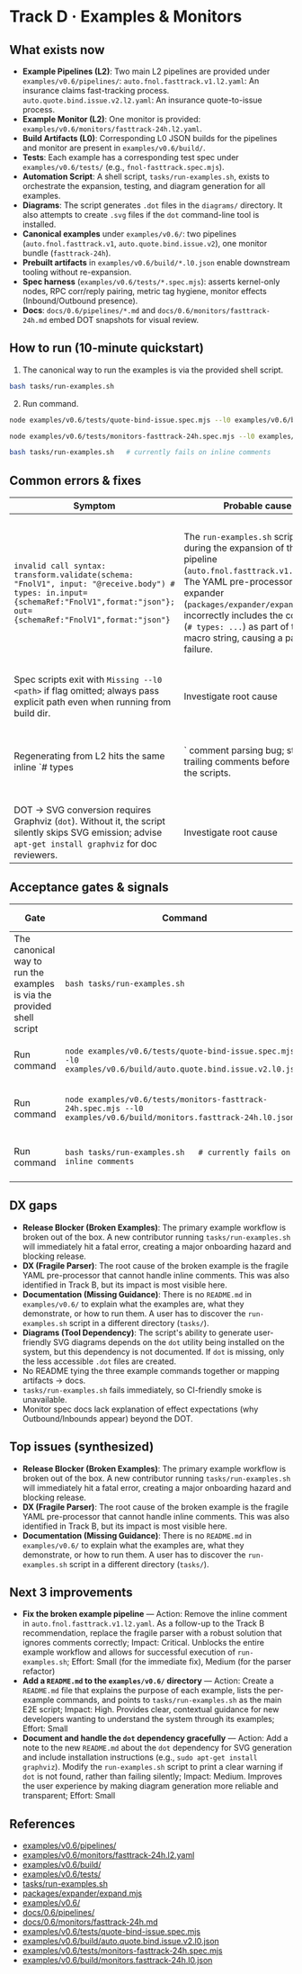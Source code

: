 # Track D · Examples & Monitors

## What exists now
- **Example Pipelines (L2)**: Two main L2 pipelines are provided under `examples/v0.6/pipelines/`: `auto.fnol.fasttrack.v1.l2.yaml`: An insurance claims fast-tracking process. `auto.quote.bind.issue.v2.l2.yaml`: An insurance quote-to-issue process.
- **Example Monitor (L2)**: One monitor is provided: `examples/v0.6/monitors/fasttrack-24h.l2.yaml`.
- **Build Artifacts (L0)**: Corresponding L0 JSON builds for the pipelines and monitor are present in `examples/v0.6/build/`.
- **Tests**: Each example has a corresponding test spec under `examples/v0.6/tests/` (e.g., `fnol-fasttrack.spec.mjs`).
- **Automation Script**: A shell script, `tasks/run-examples.sh`, exists to orchestrate the expansion, testing, and diagram generation for all examples.
- **Diagrams**: The script generates `.dot` files in the `diagrams/` directory. It also attempts to create `.svg` files if the `dot` command-line tool is installed.
- **Canonical examples** under `examples/v0.6/`: two pipelines (`auto.fnol.fasttrack.v1`, `auto.quote.bind.issue.v2`), one monitor bundle (`fasttrack-24h`).
- **Prebuilt artifacts** in `examples/v0.6/build/*.l0.json` enable downstream tooling without re-expansion.
- **Spec harness** (`examples/v0.6/tests/*.spec.mjs`): asserts kernel-only nodes, RPC corr/reply pairing, metric tag hygiene, monitor effects (Inbound/Outbound presence).
- **Docs**: `docs/0.6/pipelines/*.md` and `docs/0.6/monitors/fasttrack-24h.md` embed DOT snapshots for visual review.

## How to run (10-minute quickstart)
1. The canonical way to run the examples is via the provided shell script.
```bash
bash tasks/run-examples.sh
```
2. Run command.
```bash
node examples/v0.6/tests/quote-bind-issue.spec.mjs --l0 examples/v0.6/build/auto.quote.bind.issue.v2.l0.json
```
```bash
node examples/v0.6/tests/monitors-fasttrack-24h.spec.mjs --l0 examples/v0.6/build/monitors.fasttrack-24h.l0.json
```
```bash
bash tasks/run-examples.sh   # currently fails on inline comments
```

## Common errors & fixes
| Symptom | Probable cause | Fix |
| --- | --- | --- |
| `invalid call syntax: transform.validate(schema: "FnolV1", input: "@receive.body") # types: in.input={schemaRef:"FnolV1",format:"json"}; out={schemaRef:"FnolV1",format:"json"}` | The `run-examples.sh` script fails during the expansion of the first pipeline (`auto.fnol.fasttrack.v1.l2.yaml`). The YAML pre-processor in the expander (`packages/expander/expand.mjs`) incorrectly includes the comment (`# types: ...`) as part of the macro string, causing a parsing failure. | Remove the inline comment from the `validate_fnol` step in the L2 YAML file. This allows the script to proceed, but reveals the underlying fragility of the parser. |
| Spec scripts exit with `Missing --l0 <path>` if flag omitted; always pass explicit path even when running from build dir. | Investigate root cause | Document mitigation |
| Regenerating from L2 hits the same inline `# types | ` comment parsing bug; strip trailing comments before running the scripts. | ` comment parsing bug; strip trailing comments before running the scripts. |
| DOT → SVG conversion requires Graphviz (`dot`). Without it, the script silently skips SVG emission; advise `apt-get install graphviz` for doc reviewers. | Investigate root cause | Document mitigation |

## Acceptance gates & signals
| Gate | Command | Success signal |
| --- | --- | --- |
| The canonical way to run the examples is via the provided shell script | `bash tasks/run-examples.sh` | Command succeeds without errors. |
| Run command | `node examples/v0.6/tests/quote-bind-issue.spec.mjs --l0 examples/v0.6/build/auto.quote.bind.issue.v2.l0.json` | Command succeeds without errors. |
| Run command | `node examples/v0.6/tests/monitors-fasttrack-24h.spec.mjs --l0 examples/v0.6/build/monitors.fasttrack-24h.l0.json` | Command succeeds without errors. |
| Run command | `bash tasks/run-examples.sh   # currently fails on inline comments` | Command succeeds without errors. |

## DX gaps
- **Release Blocker (Broken Examples)**: The primary example workflow is broken out of the box. A new contributor running `tasks/run-examples.sh` will immediately hit a fatal error, creating a major onboarding hazard and blocking release.
- **DX (Fragile Parser)**: The root cause of the broken example is the fragile YAML pre-processor that cannot handle inline comments. This was also identified in Track B, but its impact is most visible here.
- **Documentation (Missing Guidance)**: There is no `README.md` in `examples/v0.6/` to explain what the examples are, what they demonstrate, or how to run them. A user has to discover the `run-examples.sh` script in a different directory (`tasks/`).
- **Diagrams (Tool Dependency)**: The script's ability to generate user-friendly SVG diagrams depends on the `dot` utility being installed on the system, but this dependency is not documented. If `dot` is missing, only the less accessible `.dot` files are created.
- No README tying the three example commands together or mapping artifacts → docs.
- `tasks/run-examples.sh` fails immediately, so CI-friendly smoke is unavailable.
- Monitor spec docs lack explanation of effect expectations (why Outbound/Inbounds appear) beyond the DOT.

## Top issues (synthesized)
- **Release Blocker (Broken Examples)**: The primary example workflow is broken out of the box. A new contributor running `tasks/run-examples.sh` will immediately hit a fatal error, creating a major onboarding hazard and blocking release.
- **DX (Fragile Parser)**: The root cause of the broken example is the fragile YAML pre-processor that cannot handle inline comments. This was also identified in Track B, but its impact is most visible here.
- **Documentation (Missing Guidance)**: There is no `README.md` in `examples/v0.6/` to explain what the examples are, what they demonstrate, or how to run them. A user has to discover the `run-examples.sh` script in a different directory (`tasks/`).

## Next 3 improvements
- **Fix the broken example pipeline** — Action: Remove the inline comment in `auto.fnol.fasttrack.v1.l2.yaml`. As a follow-up to the Track B recommendation, replace the fragile parser with a robust solution that ignores comments correctly; Impact: Critical. Unblocks the entire example workflow and allows for successful execution of `run-examples.sh`; Effort: Small (for the immediate fix), Medium (for the parser refactor)
- **Add a `README.md` to the `examples/v0.6/` directory** — Action: Create a `README.md` file that explains the purpose of each example, lists the per-example commands, and points to `tasks/run-examples.sh` as the main E2E script; Impact: High. Provides clear, contextual guidance for new developers wanting to understand the system through its examples; Effort: Small
- **Document and handle the `dot` dependency gracefully** — Action: Add a note to the new `README.md` about the `dot` dependency for SVG generation and include installation instructions (e.g., `sudo apt-get install graphviz`). Modify the `run-examples.sh` script to print a clear warning if `dot` is not found, rather than failing silently; Impact: Medium. Improves the user experience by making diagram generation more reliable and transparent; Effort: Small

## References
- [examples/v0.6/pipelines/](../../../../examples/v0.6/pipelines)
- [examples/v0.6/monitors/fasttrack-24h.l2.yaml](../../../../examples/v0.6/monitors/fasttrack-24h.l2.yaml)
- [examples/v0.6/build/](../../../../examples/v0.6/build)
- [examples/v0.6/tests/](../../../../examples/v0.6/tests)
- [tasks/run-examples.sh](../../../../tasks/run-examples.sh)
- [packages/expander/expand.mjs](../../../../packages/expander/expand.mjs)
- [examples/v0.6/](../../../../examples/v0.6)
- [docs/0.6/pipelines/](../../../../docs/0.6/pipelines)
- [docs/0.6/monitors/fasttrack-24h.md](../../../../docs/0.6/monitors/fasttrack-24h.md)
- [examples/v0.6/tests/quote-bind-issue.spec.mjs](../../../../examples/v0.6/tests/quote-bind-issue.spec.mjs)
- [examples/v0.6/build/auto.quote.bind.issue.v2.l0.json](../../../../examples/v0.6/build/auto.quote.bind.issue.v2.l0.json)
- [examples/v0.6/tests/monitors-fasttrack-24h.spec.mjs](../../../../examples/v0.6/tests/monitors-fasttrack-24h.spec.mjs)
- [examples/v0.6/build/monitors.fasttrack-24h.l0.json](../../../../examples/v0.6/build/monitors.fasttrack-24h.l0.json)
